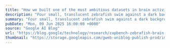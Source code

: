 ```yaml
---
title: "How we built one of the most ambitious datasets in brain activity research"
description: "Four small, translucent zebrafish swim against a dark background"
summary: "Four small, translucent zebrafish swim against a dark background"
pubDate: "Mon, 09 Jun 2025 16:00:00 +0000"
source: "Google AI Blog"
url: "https://blog.google/technology/research/zapbench-zebrafish-brain-mapping/"
thumbnail: "https://storage.googleapis.com/gweb-uniblog-publish-prod/images/SS_How-we-built-one-of-the-most-ambitious-dat.width-1300.png"
---
```


